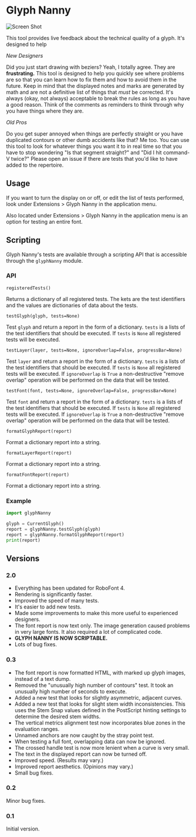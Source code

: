 # Glyph Nanny

![Screen Shot](screenshot.png "Screen Shot")

This tool provides live feedback about the technical quality of a glyph. It's designed to help

_New Designers_

Did you just start drawing with beziers? Yeah, I totally agree. They are **frustrating.** This tool is designed to help you quickly see where problems are so that you can learn how to fix them and how to avoid them in the future. Keep in mind that the displayed notes and marks are generated by math and are not a definitive list of things that *must* be corrected. It's always (okay, not always) acceptable to break the rules as long as you have a good reason. Think of the comments as reminders to think through why you have things where they are.

_Old Pros_

Do you get super annoyed when things are perfectly straight or you have duplicated contours or other dumb accidents like that? Me too. You can use this tool to look for whatever things you want it to in real time so that you have to stop wondering "Is that segment straight?" and "Did I hit command-V twice?" Please open an issue if there are tests that you'd like to have added to the repertoire.

## Usage

If you want to turn the display on or off, or edit the list of tests performed, look under Extensions > Glyph Nanny in the application menu.

Also located under Extensions > Glyph Nanny in the application menu is an option for testing an entire font.

## Scripting

Glyph Nanny's tests are available through a scripting API that is accessible through the `glyphNanny` module.

### API

`registeredTests()`

Returns a dictionary of all registered tests. The kets are the test identifiers and the values are dictionaries of data about the tests.

`testGlyph(glyph, tests=None)`

Test `glyph` and return a report in the form of a dictionary. `tests` is a lists of the test identifiers that should be executed. If `tests` is `None` all registered tests will be executed.

`testLayer(layer, tests=None, ignoreOverlap=False, progressBar=None)`

Test `layer` and return a report in the form of a dictionary. `tests` is a lists of the test identifiers that should be executed. If `tests` is `None` all registered tests will be executed. If `ignoreOverlap` is `True` a non-destructive "remove overlap" operation will be performed on the data that will be tested.

`testFont(font, tests=None, ignoreOverlap=False, progressBar=None)`

Test `font` and return a report in the form of a dictionary. `tests` is a lists of the test identifiers that should be executed. If `tests` is `None` all registered tests will be executed. If `ignoreOverlap` is `True` a non-destructive "remove overlap" operation will be performed on the data that will be tested.

`formatGlyphReport(report)`

Format a dictionary report into a string.

`formatLayerReport(report)`

Format a dictionary report into a string.

`formatFontReport(report)`

Format a dictionary report into a string.

### Example

```python
import glyphNanny

glyph = CurrentGlyph()
report = glyphNanny.testGlyph(glyph)
report = glyphNanny.formatGlyphReport(report)
print(report)
```

## Versions

### 2.0

- Everything has been updated for RoboFont 4.
- Rendering is significantly faster.
- Improved the speed of many tests.
- It's easier to add new tests.
- Made some improvements to make this more useful to experienced designers.
- The font report is now text only. The image generation caused problems in very large fonts. It also required a lot of complicated code.
- **GLYPH NANNY IS NOW SCRIPTABLE.**
- Lots of bug fixes.

### 0.3

- The font report is now formatted HTML, with marked up glyph images, instead of a text dump.
- Removed the "unusually high number of contours" test. It took an unusually high number of seconds to execute.
- Added a new test that looks for slightly asymmetric, adjacent curves.
- Added a new test that looks for slight stem width inconsistencies. This uses the Stem Snap values defined in the PostScript hinting settings to determine the desired stem widths.
- The vertical metrics alignment test now incorporates blue zones in the evaluation ranges.
- Unnamed anchors are now caught by the stray point test.
- When testing a full font, overlapping data can now be ignored.
- The crossed handle test is now more lenient when a curve is very small.
- The text in the displayed report can now be turned off.
- Improved speed. (Results may vary.)
- Improved report aesthetics. (Opinions may vary.)
- Small bug fixes.

### 0.2

Minor bug fixes.

### 0.1

Initial version.